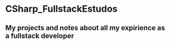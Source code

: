 # CSharp_FullstackEstudos
## My projects and notes about all my expirience as a fullstack developer 
